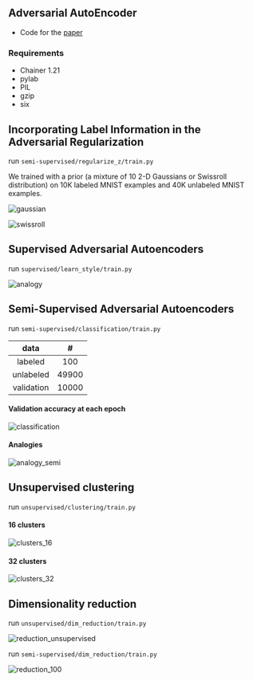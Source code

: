 ## Adversarial AutoEncoder

- Code for the [paper](https://arxiv.org/abs/1511.05644)

### Requirements

- Chainer 1.21
- pylab
- PIL
- gzip
- six

## Incorporating Label Information in the Adversarial Regularization

run `semi-supervised/regularize_z/train.py`

We trained with a prior (a mixture of 10 2-D Gaussians or Swissroll distribution) on 10K labeled MNIST examples and 40K unlabeled MNIST examples.

![gaussian](http://musyoku.github.io/images/post/2016-02-22/gaussian.png)

![swissroll](http://musyoku.github.io/images/post/2016-02-22/swissroll.png)

## Supervised Adversarial Autoencoders

run `supervised/learn_style/train.py`

![analogy](https://github.com/musyoku/musyoku.github.io/blob/master/images/post/2016-02-22/analogy_supervised.png?raw=true)

## Semi-Supervised Adversarial Autoencoders

run `semi-supervised/classification/train.py`

| data | # |
|:--:|:--:|
| labeled | 100 |
| unlabeled | 49900 |
| validation | 10000 |

#### Validation accuracy at each epoch

![classification](https://github.com/musyoku/musyoku.github.io/blob/master/images/post/2016-02-22/classification.png?raw=true)

#### Analogies

![analogy_semi](https://github.com/musyoku/musyoku.github.io/blob/master/images/post/2016-02-22/analogy_semi.png?raw=true)

## Unsupervised clustering

run `unsupervised/clustering/train.py`

#### 16 clusters

![clusters_16](https://github.com/musyoku/musyoku.github.io/blob/master/images/post/2016-02-22/clusters_16.png?raw=true)

#### 32 clusters

![clusters_32](https://github.com/musyoku/musyoku.github.io/blob/master/images/post/2016-02-22/clusters_32.png?raw=true)

## Dimensionality reduction

run `unsupervised/dim_reduction/train.py`

![reduction_unsupervised](https://github.com/musyoku/musyoku.github.io/blob/master/images/post/2016-02-22/reduction_unsupervised.png?raw=true)

run `semi-supervised/dim_reduction/train.py`

![reduction_100](https://github.com/musyoku/musyoku.github.io/blob/master/images/post/2016-02-22/reduction_100.png?raw=true)
